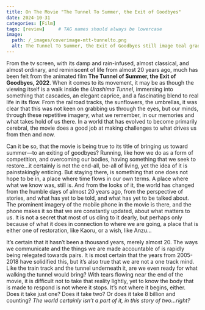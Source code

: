 ```yaml
---
title: On The Movie "The Tunnel To Summer, the Exit of Goodbyes"
date: 2024-10-31
categories: [Film]
tags: [review]     # TAG names should always be lowercase
image:
  path: /_images/coverimage-mtt-tunnelto.png
  alt: The Tunnel To Summer, the Exit of Goodbyes still image teal gradient
---
```


From the tv screen, with its damp and rain-infused, almost classical, and almost ordinary, and reminiscent of life from almost 20 years ago, much has been felt from the animated film **The Tunnel of Summer, the Exit of Goodbyes, 2022**. When it comes to its movement, it may be as though the viewing itself is a walk inside the *Urashima Tunnel*, immersing into something that cascades, an elegant caprice, and a fascinating blend to real life in its flow. From the railroad tracks, the sunflowers, the umbrellas, it was clear that this was not keen on grabbing us through the eyes, but our minds, through these repetitive imagery, what we remember, in our memories and what takes hold of us there. In a world that has evolved to become primarily cerebral, the movie does a good job at making challenges to what drives us from then and now.

Can it be so, that the movie is being true to its title of bringing us toward summer—to an exiting of goodbyes? Running, like how we do as a form of competition, and overcoming our bodies, having something that we seek to restore…it certainly is not the end-all, be-all of living, yet the idea of it is painstakingly enticing. But staying there, is something that one does not hope to be in, a place where time flows in our own terms. A place where what we know was, still is. And from the looks of it, the world has changed from the humble days of almost 20 years ago, from the perspective of stories, and what has yet to be told, and what has yet to be talked about. The prominent imagery of the mobile phone in the movie is there, and the phone makes it so that we are constantly updated, about what matters to us. It is not a secret that most of us cling to it dearly, but perhaps only because of what it does in connection to where we are going, a place that is either one of restoration, like Kaoru, or a wish, like Anzu…

It’s certain that it hasn’t been a thousand years, merely almost 20. The ways we communicate and the things we are made accountable of is rapidly being relegated towards pairs. It is most certain that the years from 2005-2018 have solidified this, but it’s also true that we are not a one track mind. Like the train track and the tunnel underneath it, are we even ready for what walking the tunnel would bring? With tears flowing near the end of the movie, it is difficult not to take that reality lightly, yet to know the body that is made to respond is not where it stops. It’s not where it begins, either. Does it take just one? Does it take two? Or does it take 8 billion and counting? *The world certainly isn’t a part of it, in this story of two…right?*